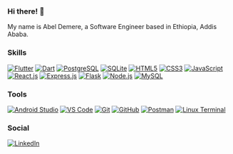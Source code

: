 ### Hi there! 👋

My name is Abel Demere, a Software Engineer based in Ethiopia, Addis Ababa.

### Skills

[![Flutter](https://img.shields.io/badge/Flutter-02569B?style=for-the-badge&logo=flutter&logoColor=white)](https://flutter.dev/) [![Dart](https://img.shields.io/badge/Dart-0175C2?style=for-the-badge&logo=dart&logoColor=white)](https://dart.dev/) [![PostgreSQL](https://img.shields.io/badge/PostgreSQL-336791?style=for-the-badge&logo=postgresql&logoColor=white)](https://www.postgresql.org/) [![SQLite](https://img.shields.io/badge/SQLite-07405E?style=for-the-badge&logo=sqlite&logoColor=white)](https://www.sqlite.org/) [![HTML5](https://img.shields.io/badge/HTML5-E34F26?style=for-the-badge&logo=html5&logoColor=white)](https://developer.mozilla.org/en-US/docs/Web/HTML) [![CSS3](https://img.shields.io/badge/CSS3-1572B6?style=for-the-badge&logo=css3&logoColor=white)](https://developer.mozilla.org/en-US/docs/Web/CSS) [![JavaScript](https://img.shields.io/badge/JavaScript-F7DF1E?style=for-the-badge&logo=javascript&logoColor=black)](https://developer.mozilla.org/en-US/docs/Web/JavaScript) [![React.js](https://img.shields.io/badge/React-61DAFB?style=for-the-badge&logo=react&logoColor=black)](https://reactjs.org/) [![Express.js](https://img.shields.io/badge/Express.js-000000?style=for-the-badge&logo=express&logoColor=white)](https://expressjs.com/) [![Flask](https://img.shields.io/badge/Flask-000000?style=for-the-badge&logo=flask&logoColor=white)](https://flask.palletsprojects.com/) [![Node.js](https://img.shields.io/badge/Node.js-339933?style=for-the-badge&logo=node.js&logoColor=white)](https://nodejs.org/) [![MySQL](https://img.shields.io/badge/MySQL-4479A1?style=for-the-badge&logo=mysql&logoColor=white)](https://www.mysql.com/)

### Tools

[![Android Studio](https://img.shields.io/badge/Android_Studio-3DDC84?style=for-the-badge&logo=android-studio&logoColor=white)](https://developer.android.com/studio) [![VS Code](https://img.shields.io/badge/VS_Code-007ACC?style=for-the-badge&logo=visual-studio-code&logoColor=white)](https://code.visualstudio.com/) [![Git](https://img.shields.io/badge/Git-F05032?style=for-the-badge&logo=git&logoColor=white)](https://git-scm.com/) [![GitHub](https://img.shields.io/badge/GitHub-181717?style=for-the-badge&logo=github&logoColor=white)](https://github.com/) [![Postman](https://img.shields.io/badge/Postman-FF6C37?style=for-the-badge&logo=postman&logoColor=white)](https://www.postman.com/) [![Linux Terminal](https://img.shields.io/badge/Linux_Terminal-000000?style=for-the-badge&logo=terminal&logoColor=white)]()

### Social

[![LinkedIn](https://img.shields.io/badge/LinkedIn-blue?style=for-the-badge&logo=linkedin&logoColor=white)](https://www.linkedin.com/in/abel-demere/)
